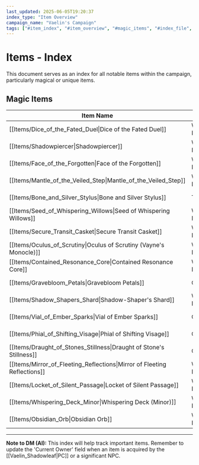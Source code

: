 ```yaml
---
last_updated: 2025-06-05T19:20:37
index_type: "Item Overview"
campaign_name: "Vaelin's Campaign"
tags: ["#item_index", "#item_overview", "#magic_items", "#index_file", "#campaign_data", "#unique_items"] # (NEW/ENHANCED)
---
```

# Items - Index

This document serves as an index for all notable items within the campaign, particularly magical or unique items.

## Magic Items

| Item Name                                                                | Category        | Rarity    | Attunement | Current Owner      |
| ------------------------------------------------------------------------ | --------------- | --------- | ---------- | ------------------ |
| [[Items/Dice_of_the_Fated_Duel\|Dice of the Fated Duel]]                 | Wondrous Item   | Legendary | Yes        | (Not yet acquired) |
| [[Items/Shadowpiercer\|Shadowpiercer]]                                   | Wondrous Item   | Rare      | Yes        | (Not yet acquired) |
| [[Items/Face_of_the_Forgotten\|Face of the Forgotten]]                   | Wondrous Item   | Rare      | Yes        | (Not yet acquired) |
| [[Items/Mantle_of_the_Veiled_Step\|Mantle_of_the_Veiled_Step]]           | Wondrous Item   | Rare      | Yes        | (Not yet acquired) |
| [[Items/Bone_and_Silver_Stylus\|Bone and Silver Stylus]]                 | Tool            | Uncommon  | No         | [[Characters/PCs/Vaelin_Shadowleaf\|Vaelin Shadowleaf]] |
| [[Items/Seed_of_Whispering_Willows\|Seed of Whispering Willows]]         | Wondrous Item   | Common    | No         | [[Characters/PCs/Vaelin_Shadowleaf\|Vaelin Shadowleaf]] |
| [[Items/Secure_Transit_Casket\|Secure Transit Casket]]                   | Wondrous Item   | Uncommon  | No         | [[Characters/PCs/Vaelin_Shadowleaf\|Vaelin Shadowleaf]] |
| [[Items/Oculus_of_Scrutiny\|Oculus of Scrutiny (Vayne's Monocle)]]       | Wondrous Item   | Rare      | Yes        | [[Characters/PCs/Vaelin_Shadowleaf\|Vaelin Shadowleaf]] |
| [[Items/Contained_Resonance_Core\|Contained Resonance Core]]             | Wondrous Item   | Rare      | No         | [[Characters/PCs/Vaelin_Shadowleaf\|Vaelin Shadowleaf]] |
| [[Items/Gravebloom_Petals\|Gravebloom Petals]]                           | Consumable      | Uncommon  | No         | [[Characters/PCs/Vaelin_Shadowleaf\|Vaelin Shadowleaf]] |
| [[Items/Shadow_Shapers_Shard\|Shadow-Shaper's Shard]]                    | Wondrous Item   | Common    | No         | [[Characters/PCs/Vaelin_Shadowleaf\|Vaelin Shadowleaf]] |
| [[Items/Vial_of_Ember_Sparks\|Vial of Ember Sparks]]                     | Consumable      | Common    | No         | [[Characters/PCs/Vaelin_Shadowleaf\|Vaelin Shadowleaf]] |
| [[Items/Phial_of_Shifting_Visage\|Phial of Shifting Visage]]             | Consumable      | Common    | No         | [[Characters/PCs/Vaelin_Shadowleaf\|Vaelin Shadowleaf]] |
| [[Items/Draught_of_Stones_Stillness\|Draught of Stone's Stillness]]      | Consumable      | Common    | No         | [[Characters/PCs/Vaelin_Shadowleaf\|Vaelin Shadowleaf]] |
| [[Items/Mirror_of_Fleeting_Reflections\|Mirror of Fleeting Reflections]] | Wondrous Item   | Uncommon  | Yes        | [[Characters/PCs/Vaelin_Shadowleaf\|Vaelin Shadowleaf]] |
| [[Items/Locket_of_Silent_Passage\|Locket of Silent Passage]]             | Wondrous Item   | Uncommon  | Yes        | [[Characters/PCs/Vaelin_Shadowleaf\|Vaelin Shadowleaf]] |
| [[Items/Whispering_Deck_Minor\|Whispering Deck (Minor)]]                 | Wondrous Item   | Common    | No         | [[Characters/PCs/Vaelin_Shadowleaf\|Vaelin Shadowleaf]] |
| [[Items/Obsidian_Orb\|Obsidian Orb]]                                     | Wondrous Item   | Uncommon  | No         | [[Characters/PCs/Vaelin_Shadowleaf\|Vaelin Shadowleaf]] |

---
**Note to DM (AI):** This index will help track important items. Remember to update the 'Current Owner' field when an item is acquired by the [[Vaelin_Shadowleaf|PC]] or a significant NPC.